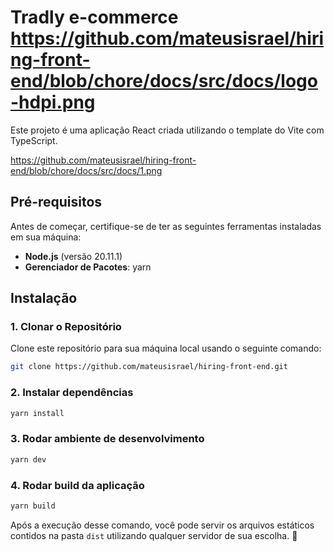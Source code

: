 # Tradly e-commerce  https://github.com/mateusisrael/hiring-front-end/blob/chore/docs/src/docs/logo-hdpi.png

Este projeto é uma aplicação React criada utilizando o template do Vite com TypeScript.

https://github.com/mateusisrael/hiring-front-end/blob/chore/docs/src/docs/1.png

## Pré-requisitos

Antes de começar, certifique-se de ter as seguintes ferramentas instaladas em sua máquina:

- **Node.js** (versão 20.11.1)
- **Gerenciador de Pacotes**: yarn

## Instalação

### 1. Clonar o Repositório
Clone este repositório para sua máquina local usando o seguinte comando:
```bash
git clone https://github.com/mateusisrael/hiring-front-end.git
```

### 2. Instalar dependências
```bash
yarn install
```
### 3. Rodar ambiente de desenvolvimento
```bash
yarn dev
```

### 4. Rodar build da aplicação
```bash
yarn build
```
Após a execução desse comando, você pode servir os arquivos estáticos contidos na pasta `dist` utilizando qualquer servidor de sua escolha. 🚀
